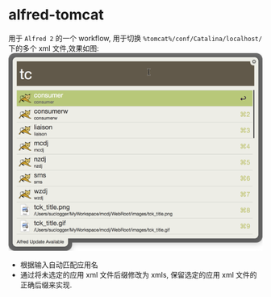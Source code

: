 # alfred-tomcat
用于 `Alfred 2` 的一个 workflow, 用于切换 `%tomcat%/conf/Catalina/localhost/` 下的多个 xml 文件,效果如图:
![](./quickview.png "quickview")

- 根据输入自动匹配应用名
- 通过将未选定的应用 xml 文件后缀修改为 xmls, 保留选定的应用 xml 文件的正确后缀来实现.

